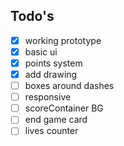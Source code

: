 ## Todo's
- [x] working prototype
- [x] basic ui
- [x] points system
- [x] add drawing
- [ ] boxes around dashes
- [ ] responsive
- [ ] scoreContainer BG
- [ ] end game card
- [ ] lives counter